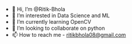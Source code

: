 - 👋 Hi, I’m @Ritik-Bhola
- 👀 I’m interested in Data Science and ML
- 🌱 I’m currently learning OpenCV
- 💞️ I’m looking to collaborate on python
- 📫 How to reach me - ritikbhola08@gmail.com

<!---
Ritik-Bhola/Ritik-Bhola is a ✨ special ✨ repository because its `README.md` (this file) appears on your GitHub profile.
You can click the Preview link to take a look at your changes.
--->
